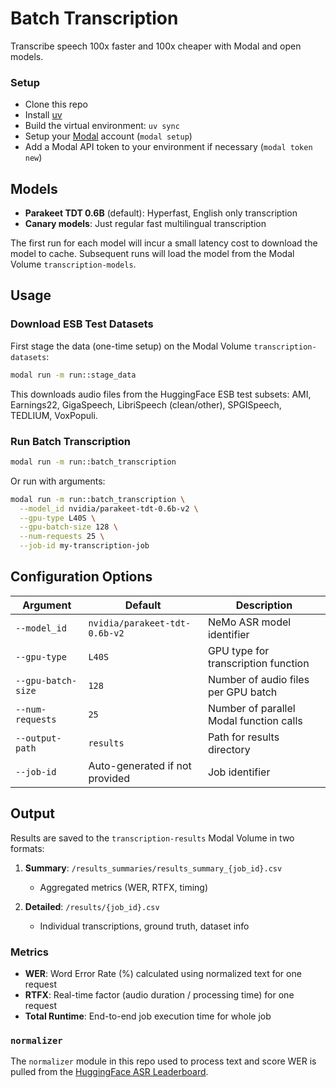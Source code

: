 # Batch Transcription

Transcribe speech 100x faster and 100x cheaper with Modal and open models.

### Setup

- Clone this repo
- Install [uv](https://docs.astral.sh/uv/getting-started/installation/)
- Build the virtual environment: `uv sync`
- Setup your [Modal](http://modal.com/) account (`modal setup`)
- Add a Modal API token to your environment if necessary (`modal token new`)

## Models

- **Parakeet TDT 0.6B** (default): Hyperfast, English only transcription
- **Canary models**: Just regular fast multilingual transcription

The first run for each model will incur a small latency cost to download the model to cache. Subsequent runs will load the model from the Modal Volume `transcription-models`.

## Usage

### Download ESB Test Datasets

First stage the data (one-time setup) on the Modal Volume `transcription-datasets`:

```bash
modal run -m run::stage_data
```

This downloads audio files from the HuggingFace ESB test subsets: AMI, Earnings22, GigaSpeech, LibriSpeech (clean/other), SPGISpeech, TEDLIUM, VoxPopuli.

### Run Batch Transcription

```bash
modal run -m run::batch_transcription
```

Or run with arguments:

```bash
modal run -m run::batch_transcription \
  --model_id nvidia/parakeet-tdt-0.6b-v2 \
  --gpu-type L40S \
  --gpu-batch-size 128 \
  --num-requests 25 \
  --job-id my-transcription-job
```

## Configuration Options

| Argument | Default | Description |
|----------|---------|-------------|
| `--model_id` | `nvidia/parakeet-tdt-0.6b-v2` | NeMo ASR model identifier |
| `--gpu-type` | `L40S` | GPU type for transcription function |
| `--gpu-batch-size` | `128` | Number of audio files per GPU batch |
| `--num-requests` | `25` | Number of parallel Modal function calls |
| `--output-path` | `results` | Path for results directory |
| `--job-id` | Auto-generated if not provided | Job identifier |

## Output

Results are saved to the `transcription-results` Modal Volume in two formats:

1. **Summary**: `/results_summaries/results_summary_{job_id}.csv`
   - Aggregated metrics (WER, RTFX, timing)
   
2. **Detailed**: `/results/{job_id}.csv`
   - Individual transcriptions, ground truth, dataset info

### Metrics

- **WER**: Word Error Rate (%) calculated using normalized text for one request
- **RTFX**: Real-time factor (audio duration / processing time) for one request
- **Total Runtime**: End-to-end job execution time for whole job

### `normalizer`

The `normalizer` module in this repo used to process text and score WER is pulled from the [HuggingFace ASR Leaderboard](https://github.com/huggingface/open_asr_leaderboard/tree/main/normalizer).
